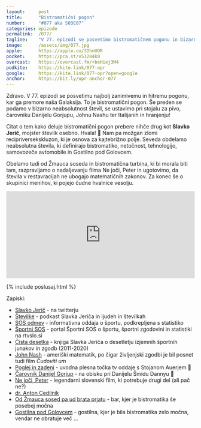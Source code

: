 ```yaml
---
layout: 	post
title:  	"Bistromatični pogon"
number: 	"#077 aka S03E07"
categories:	epizode
permalink:	/077/
tagline: 	"V 77. epizodi se posvetimo bistromatičnem pogonu in bizarni neabsolutnosti števil, ki v restavracijah, barih in ostalih gostinskih obratih ne ubogajo matematičnih zakonov. Citat prebere Slavko Jerič."
image:		/assets/img/077.jpg
apple:		https://apple.co/3DhnUOR
pocket:		https://pca.st/v53284k0
overcast:	https://overcast.fm/+beHiej3M4
podkite:	https://kite.link/077-opr
google:		https://kite.link/077-opr?open=google
anchor:		https://bit.ly/opr-anchor-077
---
```


Zdravo. V 77. epizodi se posvetimu najbolj zanimivemu in hitremu pogonu, kar ga premore naša Galaksija. To je bistromatični pogon. Še preden se podamo v bizarno neabsolutnost števil, se ustavimo pri stojalu za pivo, čarovniku Danijelu Gorjupu, Johnu Nashu ter Italijanih in hranjenju! 

Citat o tem kako deluje bistromatični pogon prebere nihče drug kot **Slavko Jerič**, mojster številk osebno. Hvala! 🙏 Nam pa možgan zlomi recipriversekskluzon, ki je osnova za kajtebrižno polje. Seveda obdelamo neabsolutna števila, ki definirajo bistromatiko, netočnost, tehnologijo, samovozeče avtomobile in Gostilno pod Golovcem.

Obelamo tudi od Žmauca soseda in bistromatična turbina, ki bi morala biti tam, razpravljamo o nadaljevanju filma Ne joči, Peter in ugotovimo, da števila v restavracijah ne ubogajo matematičnih zakonov. Za konec še o skupinici menihov, ki pojejo čudne hvalnice vesolju. 

<iframe src="https://open.spotify.com/embed/episode/0zoaHjuGDlaV8lrH4ehCe9?utm_source=generator" width="100%" height="232" frameBorder="0" allowfullscreen="" allow="autoplay; clipboard-write; encrypted-media; fullscreen; picture-in-picture"></iframe>

{% include poslusaj.html %}

Zapiski:
- [Slavko Jerič](https://twitter.com/lavkeri) - na twitterju
- [Številke](https://www.rtvslo.si/stevilke/) - podkast Slavka Jeriča in ljudeh in številkah 
- [SOS odmev](https://www.rtvslo.si/sport/sportni-sos/sos-odmev) - informativna oddaja o športu, podkrepljena s statistiko
- [Športni SOS](https://www.rtvslo.si/sport/sportni-sos) - portal Športni SOS o športu, športni zgodovini in statistiki na rtvslo.si
- [Čista desetka](https://www.emka.si/webapp/wcs/stores/servlet/sl/emkasi/%C4%8Dista-desetka-p-9789610159001) - knjiga Slavka Jeriča o desetletju izjemnih športnih junakov in zgodb (2011-2020)
- [John Nash](https://en.wikipedia.org/wiki/John_Forbes_Nash_Jr.) - ameriški matematik, po čigar življenjski zgodbi je bil posnet tudi film _Čudoviti um_
- [Poglej in zadeni](https://www.youtube.com/watch?v=s2NJcXUGxo8) - uvodna plesna točka tv oddaje s Stojanom Auerjem 🎥
- [Čarovnik Danijel Gorjup](https://www.youtube.com/watch?v=Top4p-MUbGc) - na obisku pri Danijelu Šmidu Dannyu 🎥
- [Ne joči, Peter](https://sl.wikipedia.org/wiki/Ne_jo%C4%8Di,_Peter) - legendarni slovenski film, ki potrebuje drugi del (ali pač ne?)
- [dr. Anton Cedilnik](http://profesorji.net/profesor/bf/uni/anton-cedilnik)
- [Od Žmauca sosed pa ud brata prjatu](https://www.facebook.com/barzmauc) - bar, kjer je bistromatika še posebej močna
- [Gostilna pod Golovcem](https://foursquare.com/v/gostilna-pod-golovcem/4e1dbee5c65b6cd0da9d8598) - gostilna, kjer je bila bistromatika zelo močna, vendar ne obratuje več ...